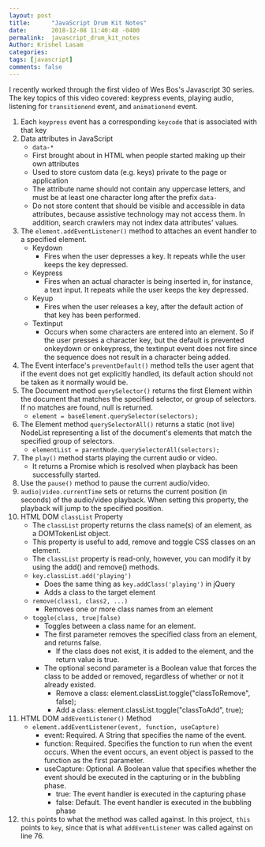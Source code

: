 ```yaml
---
layout: post
title:      "JavaScript Drum Kit Notes"
date:       2018-12-08 11:40:48 -0400
permalink:  javascript_drum_kit_notes
Author: Krishel Lasam
categories: 
tags: [javascript]
comments: false
---
```


I recently worked through the first video of Wes Bos's Javascript 30 series. The key topics of this video covered: keypress events, playing audio, listening for `transitionend` event, and `animationend` event.

1. Each `keypress` event has a corresponding `keycode` that is associated with that key
2. Data attributes in JavaScript 
    - `data-*`
    - First brought about in HTML when people started making up their own attributes
    - Used to store custom data (e.g. keys) private to the page or application
    - The attribute name should not contain any uppercase letters, and must be at least one character long after the prefix `data-`
    - Do not store content that should be visible and accessible in data attributes, because assistive technology may not access them. In addition, search crawlers may not index data attributes' values.
3. The `element.addEventListener()` method to attaches an event handler to a specified element.
    - Keydown
        - Fires when the user depresses a key. It repeats while the user keeps the key depressed.
    - Keypress
        - Fires when an actual character is being inserted in, for instance, a text input. It repeats while the user keeps the key depressed.
    - Keyup
        - Fires when the user releases a key, after the default action of that key has been performed.
    - Textinput
        - Occurs when some characters are entered into an element. So if the user presses a character key, but the default is prevented onkeydown or onkeypress, the textinput event does not fire since the sequence does not result in a character being added.
4. The Event interface's `preventDefault()` method tells the user agent that if the event does not get explicitly handled, its default action should not be taken as it normally would be.
5. The Document method `querySelector()` returns the first Element within the document that matches the specified selector, or group of selectors. If no matches are found, null is returned.
    - `element = baseElement.querySelector(selectors);`
6. The Element method `querySelectorAll()` returns a static (not live) NodeList representing a list of the document's elements that match the specified group of selectors.
    - `elementList = parentNode.querySelectorAll(selectors);`
7. The `play()` method starts playing the current audio or video.
    - It returns a Promise which is resolved when playback has been successfully started.
8. Use the `pause()` method to pause the current audio/video.
9. `audio|video.currentTime` sets or returns the current position (in seconds) of the audio/video playback. When setting this property, the playback will jump to the specified position.
10. HTML DOM `classList` Property
    - The `classList` property returns the class name(s) of an element, as a DOMTokenList object.
    - This property is useful to add, remove and toggle CSS classes on an element.
    - The `classList` property is read-only, however, you can modify it by using the add() and remove() methods.
    - `key.classList.add('playing')`
        - Does the same thing as `key.addClass('playing')` in jQuery
        - Adds a class to the target element
    - `remove(class1, class2, ...)`
        - Removes one or more class names from an element
    - `toggle(class, true|false)`
        - Toggles between a class name for an element.
        - The first parameter removes the specified class from an element, and returns false. 
            - If the class does not exist, it is added to the element, and the return value is true.
        - The optional second parameter is a Boolean value that forces the class to be added or removed, regardless of whether or not it already existed.
            - Remove a class: element.classList.toggle("classToRemove", false); 
            - Add a class: element.classList.toggle("classToAdd", true);
11. HTML DOM `addEventListener()` Method
    - `element.addEventListener(event, function, useCapture)`
        - event: Required. A String that specifies the name of the event.
        - function: Required. Specifies the function to run when the event occurs. When the event occurs, an event object is passed to the function as the first parameter.
        - useCapture: Optional. A Boolean value that specifies whether the event should be executed in the capturing or in the bubbling phase. 
            - true: The event handler is executed in the capturing phase
            - false: Default. The event handler is executed in the bubbling phase
12. `this` points to what the method was called against. In this project, `this` points to `key`, since that is what `addEventListener` was called against on line 76.

